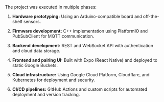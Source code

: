 The project was executed in multiple phases:

1. **Hardware prototyping:** Using an Arduino-compatible board and off-the-shelf sensors.
    
2. **Firmware development:** C++ implementation using PlatformIO and PubSubClient for MQTT communication.
    
3. **Backend development:** REST and WebSocket API with authentication and cloud data storage.
    
4. **Frontend and pairing UI:** Built with Expo (React Native) and deployed to static Google Buckets.
    
5. **Cloud infrastructure:** Using Google Cloud Platform, Cloudflare, and Kubernetes for deployment and security.
    
6. **CI/CD pipelines:** GitHub Actions and custom scripts for automated deployment and version tracking.